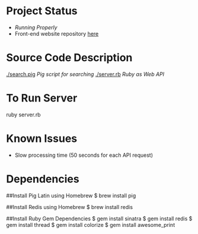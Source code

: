 # Project Status
* _Running Properly_
* Front-end website repository [here](https://github.com/sarunyou/ProjectSearch)

# Source Code Description
[./search.pig](./search.pig]) _Pig script for searching_
[./server.rb](./server.rb]) _Ruby as Web API_

# To Run Server
ruby server.rb

# Known Issues
- Slow processing time (50 seconds for each API request)

# Dependencies

##Install Pig Latin using Homebrew
$ brew install pig

##Install Redis using Homebrew
$ brew install redis

##Install Ruby Gem Dependencies
$ gem install sinatra
$ gem install redis
$ gem install thread
$ gem install colorize
$ gem install awesome_print